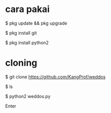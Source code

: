 # cara pakai

$ pkg update && pkg upgrade

$ pkg install git

$ pkg install python2

# cloning

$ git clone https://github.com/KangProf/weddos

$ ls

$ python2 weddos.py

Enter
